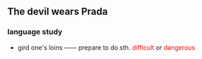 

## The devil wears Prada

### language study
- gird one's loins —— prepare to do sth. <span style="color:red"> difficult </span> or <font color=red> dangerous </font>
